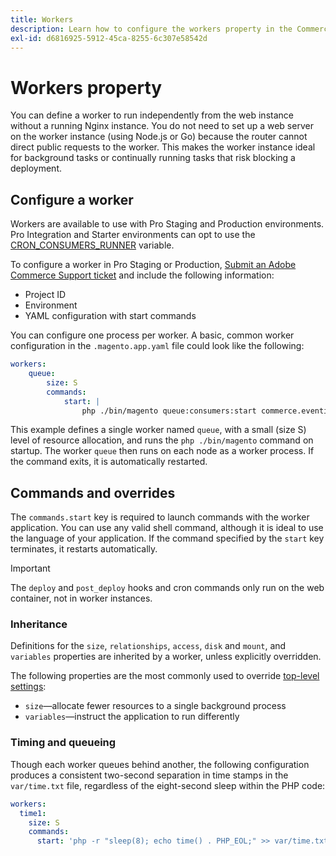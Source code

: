 ```yaml
---
title: Workers
description: Learn how to configure the workers property in the Commerce application configuration file.
exl-id: d6816925-5912-45ca-8255-6c307e58542d
---
```

# Workers property

You can define a worker to run independently from the web instance without a running Nginx instance. You do not need to set up a web server on the worker instance (using Node.js or Go) because the router cannot direct public requests to the worker. This makes the worker instance ideal for background tasks or continually running tasks that risk blocking a deployment.

## Configure a worker

Workers are available to use with Pro Staging and Production environments. Pro Integration and Starter environments can opt to use the [CRON_CONSUMERS_RUNNER](../environment/variables-deploy.md#cron_consumers_runner) variable.

To configure a worker in Pro Staging or Production, [Submit an Adobe Commerce Support ticket](https://experienceleague.adobe.com/docs/commerce-knowledge-base/kb/help-center-guide/magento-help-center-user-guide.html#submit-ticket) and include the following information:

- Project ID
- Environment
- YAML configuration with start commands

You can configure one process per worker. A basic, common worker configuration in the `.magento.app.yaml` file could look like the following:

```yaml
workers:
    queue:
        size: S
        commands:
            start: |
                php ./bin/magento queue:consumers:start commerce.eventing.event.publish
```

This example defines a single worker named `queue`, with a small (size S) level of resource allocation, and runs the `php ./bin/magento` command on startup. The worker `queue` then runs on each node as a worker process. If the command exits, it is automatically restarted.

## Commands and overrides

The `commands.start` key is required to launch commands with the worker application. You can use any valid shell command, although it is ideal to use the language of your application. If the command specified by the `start` key terminates, it restarts automatically.

>[!IMPORTANT]
>
>The `deploy` and `post_deploy` hooks and cron commands only run on the web container, not in worker instances.

### Inheritance

Definitions for the `size`, `relationships`, `access`, `disk` and `mount`, and `variables` properties are inherited by a worker, unless explicitly overridden. 

The following properties are the most commonly used to override [top-level settings](properties.md):

- `size`—allocate fewer resources to a single background process
- `variables`—instruct the application to run differently

### Timing and queueing

Though each worker queues behind another, the following configuration produces a consistent two-second separation in time stamps in the `var/time.txt` file, regardless of the eight-second sleep within the PHP code:

```yaml
workers:
  time1:
    size: S
    commands:
      start: 'php -r "sleep(8); echo time() . PHP_EOL;" >> var/time.txt& sleep 2'
```
